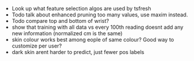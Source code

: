 
* Look up what feature selection algos are used by tsfresh
* Todo talk about enhanced pruning too many values, use maxim instead.
* Todo compare top and bottom of wrist?
* show that training with all data vs every 100th reading doesnt add any new information (normalized cm is the same)
* skin colour works best among eople of same colour? Good way to customize per user?
* dark skin arent harder to predict, just fewer pos labels
